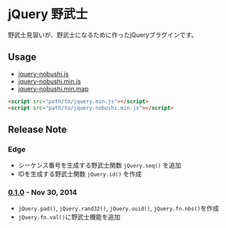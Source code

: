 jQuery 野武士
=============

野武士見習いが、野武士になるために作ったjQueryプラグインです。

Usage
-----

- [jquery-nobushi.js][jquery-nobushi.js]
- [jquery-nobushi.min.js][jquery-nobushi.min.js]
- [jquery-nobushi.min.map][jquery-nobushi.min.map]

```html
<script src="path/to/jquery.min.js"></script>
<script src="path/to/jquery-nobushi.min.js"></script>
```

Release Note
------------

### Edge

- シーケンス番号を生成する野武士関数 `jQuery.seq()` を追加
- IDを生成する野武士関数 `jQuery.id()` を作成

### [0.1.0][v0.1.0] - Nov 30, 2014

- `jQuery.pad()`, `jQuery.rand32()`, `jQuery.uuid()`, `jQuery.fn.nbs()`を作成
- `jQuery.fn.val()`に野武士機能を追加

[jquery-nobushi.js]: https://raw.githubusercontent.com/kou64yama/jquery.nobushi/master/dist/jquery-nobushi.js
[jquery-nobushi.min.js]: https://raw.githubusercontent.com/kou64yama/jquery.nobushi/master/dist/jquery-nobushi.min.js
[jquery-nobushi.min.map]: https://raw.githubusercontent.com/kou64yama/jquery.nobushi/master/dist/jquery-nobushi.min.map
[v0.1.0]: https://github.com/kou64yama/jquery.nobushi/releases/tag/0.1.0
